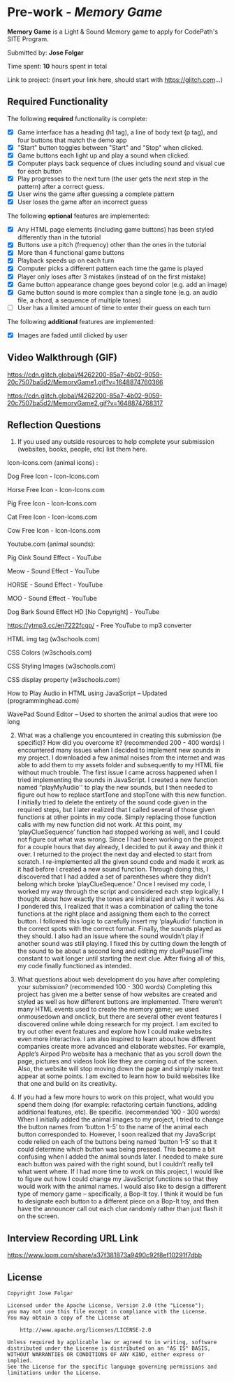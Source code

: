 # Pre-work - *Memory Game*

**Memory Game** is a Light & Sound Memory game to apply for CodePath's SITE Program. 

Submitted by: **Jose Folgar**

Time spent: **10** hours spent in total

Link to project: (insert your link here, should start with https://glitch.com...)

## Required Functionality

The following **required** functionality is complete:

* [X] Game interface has a heading (h1 tag), a line of body text (p tag), and four buttons that match the demo app
* [X] "Start" button toggles between "Start" and "Stop" when clicked. 
* [X] Game buttons each light up and play a sound when clicked. 
* [X] Computer plays back sequence of clues including sound and visual cue for each button
* [X] Play progresses to the next turn (the user gets the next step in the pattern) after a correct guess. 
* [X] User wins the game after guessing a complete pattern
* [X] User loses the game after an incorrect guess

The following **optional** features are implemented:

* [X] Any HTML page elements (including game buttons) has been styled differently than in the tutorial
* [X] Buttons use a pitch (frequency) other than the ones in the tutorial
* [X] More than 4 functional game buttons
* [X] Playback speeds up on each turn
* [X] Computer picks a different pattern each time the game is played
* [X] Player only loses after 3 mistakes (instead of on the first mistake)
* [X] Game button appearance change goes beyond color (e.g. add an image)
* [X] Game button sound is more complex than a single tone (e.g. an audio file, a chord, a sequence of multiple tones)
* [ ] User has a limited amount of time to enter their guess on each turn

The following **additional** features are implemented:

- [X] Images are faded until clicked by user

## Video Walkthrough (GIF)

https://cdn.glitch.global/f4262200-85a7-4b02-9059-20c7507ba5d2/MemoryGame1.gif?v=1648874760366

https://cdn.glitch.global/f4262200-85a7-4b02-9059-20c7507ba5d2/MemoryGame2.gif?v=1648874768317

## Reflection Questions
1. If you used any outside resources to help complete your submission (websites, books, people, etc) list them here. 

Icon-icons.com (animal icons) :

Dog Free Icon - Icon-Icons.com

Horse Free Icon - Icon-Icons.com

Pig Free Icon - Icon-Icons.com

Cat Free Icon - Icon-Icons.com

Cow Free Icon - Icon-Icons.com

Youtube.com (animal sounds):

Pig Oink Sound Effect - YouTube

Meow - Sound Effect - YouTube 

HORSE - Sound Effect - YouTube

MOO - Sound Effect - YouTube

Dog Bark Sound Effect HD [No Copyright] - YouTube

https://ytmp3.cc/en7222fcqp/ - Free YouTube to mp3 converter

HTML img tag (w3schools.com)

CSS Colors (w3schools.com)

CSS Styling Images (w3schools.com)

CSS display property (w3schools.com)

How to Play Audio in HTML using JavaScript – Updated (programminghead.com)

WavePad Sound Editor – Used to shorten the animal audios that were too long

2. What was a challenge you encountered in creating this submission (be specific)? How did you overcome it? (recommended 200 - 400 words) 
I encountered many issues when I decided to implement new sounds in my project. I downloaded a few animal noises from the internet and was able to add them to my assets folder and subsequently to my HTML file without much trouble. The first issue I came across happened when I tried implementing the sounds in JavaScript. I created a new function named “playMyAudio'' to play the new sounds, but I then needed to figure out how to replace startTone and stopTone with this new function. I initially tried to delete the entirety of the sound code given in the required steps, but I later realized that I called several of those given functions at other points in my code. Simply replacing those function calls with my new function did not work. At this point, my ‘playClueSequence’ function had stopped working as well, and I could not figure out what was wrong. Since I had been working on the project for a couple hours that day already, I decided to put it away and think it over. I returned to the project the next day and elected to start from scratch. I re-implemented all the given sound code and made it work as it had before I created a new sound function. Through doing this, I discovered that I had added a set of parentheses where they didn’t belong which broke ‘playClueSequence.’ Once I revised my code, I worked my way through the script and considered each step logically; I thought about how exactly the tones are initialized and why it works. As I pondered this, I realized that it was a combination of calling the tone functions at the right place and assigning them each to the correct button. I followed this logic to carefully insert my ‘playAudio’ function in the correct spots with the correct format. Finally, the sounds played as they should. I also had an issue where the sound wouldn’t play if another sound was still playing. I fixed this by cutting down the length of the sound to be about a second long and editing my cluePauseTime constant to wait longer until starting the next clue. After fixing all of this, my code finally functioned as intended. 


3. What questions about web development do you have after completing your submission? (recommended 100 - 300 words) 
Completing this project has given me a better sense of how websites are created and styled as well as how different buttons are implemented. There weren’t many HTML events used to create the memory game; we used onmousedown and onclick, but there are several other event features I discovered online while doing research for my project. I am excited to try out other event features and explore how I could make websites even more interactive. I am also inspired to learn about how different companies create more advanced and elaborate websites. For example, Apple’s Airpod Pro website has a mechanic that as you scroll down the page, pictures and videos look like they are coming out of the screen. Also, the website will stop moving down the page and simply make text appear at some points. I am excited to learn how to build websites like that one and build on its creativity.

4. If you had a few more hours to work on this project, what would you spend them doing (for example: refactoring certain functions, adding additional features, etc). Be specific. (recommended 100 - 300 words) 
When I initially added the animal images to my project, I tried to change the button names from ‘button 1-5’ to the name of the animal each button corresponded to. However, I soon realized that my JavaScript code relied on each of the buttons being named ‘button 1-5’ so that it could determine which button was being pressed. This became a bit confusing when I added the animal sounds later. I needed to make sure each button was paired with the right sound, but I couldn’t really tell what went where. If I had more time to work on this project, I would like to figure out how I could change my JavaScript functions so that they would work with the animal names. I would also like to design a different type of memory game – specifically, a Bop-It toy. I think it would be fun to designate each button to a different piece on a Bop-It toy, and then have the announcer call out each clue randomly rather than just flash it on the screen.



## Interview Recording URL Link

https://www.loom.com/share/a37f381873a9490c92f8ef10291f7dbb


## License

    Copyright Jose Folgar

    Licensed under the Apache License, Version 2.0 (the "License");
    you may not use this file except in compliance with the License.
    You may obtain a copy of the License at

        http://www.apache.org/licenses/LICENSE-2.0

    Unless required by applicable law or agreed to in writing, software
    distributed under the License is distributed on an "AS IS" BASIS,
    WITHOUT WARRANTIES OR CONDITIONS OF ANY KIND, either express or implied.
    See the License for the specific language governing permissions and
    limitations under the License.